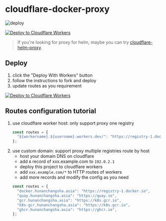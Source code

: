 # cloudflare-docker-proxy

![deploy](https://github.com/bbgpay/cloudflare-docker-proxy/actions/workflows/deploy.yaml/badge.svg)

[![Deploy to Cloudflare Workers](https://deploy.workers.cloudflare.com/button)](https://deploy.workers.cloudflare.com/?url=https://github.com/bbgpay/cloudflare-docker-proxy)

> If you're looking for proxy for helm, maybe you can try [cloudflare-helm-proxy](https://github.com/bbgpay/cloudflare-helm-proxy).

## Deploy

1. click the "Deploy With Workers" button
2. follow the instructions to fork and deploy
3. update routes as you requirement

[![Deploy to Cloudflare Workers](https://deploy.workers.cloudflare.com/button)](https://deploy.workers.cloudflare.com/?url=https://github.com/bbgpay/cloudflare-docker-proxy)

## Routes configuration tutorial

1. use cloudflare worker host: only support proxy one registry
   ```javascript
   const routes = {
     "${workername}.${username}.workers.dev/": "https://registry-1.docker.io",
   };
   ```
2. use custom domain: support proxy multiple registries route by host
   - host your domain DNS on cloudflare
   - add `A` record of xxx.example.com to `192.0.2.1`
   - deploy this project to cloudflare workers
   - add `xxx.example.com/*` to HTTP routes of workers
   - add more records and modify the config as you need
   ```javascript
   const routes = {
     "docker.hunanchangsha.asia": "https://registry-1.docker.io",
     "quay.hunanchangsha.asia": "https://quay.io",
     "gcr.hunanchangsha.asia": "https://k8s.gcr.io",
     "k8s-gcr.hunanchangsha.asia": "https://k8s.gcr.io",
     "ghcr.hunanchangsha.asia": "https://ghcr.io",
   };
   ```

